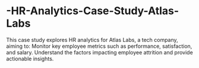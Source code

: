 # -HR-Analytics-Case-Study-Atlas-Labs
This case study explores HR analytics for Atlas Labs, a tech company, aiming to:  Monitor key employee metrics such as performance, satisfaction, and salary.  Understand the factors impacting employee attrition and provide actionable insights.
